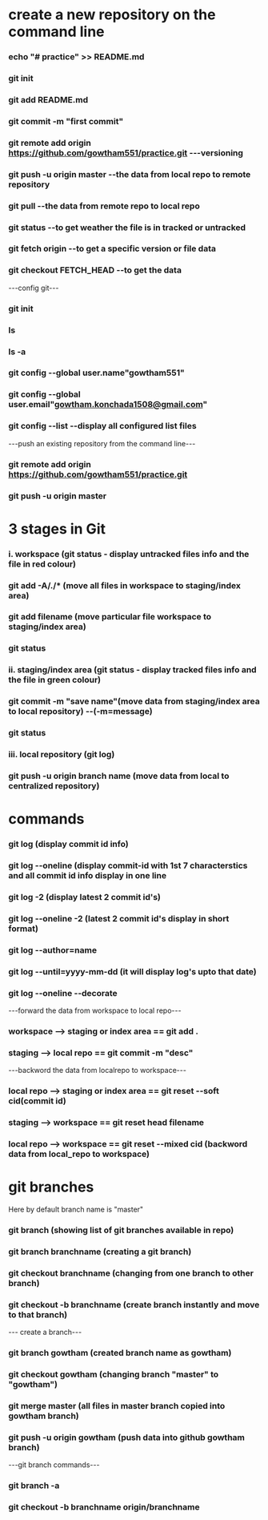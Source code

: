# create a new repository on the command line

### echo "# practice" >> README.md
### git init
### git add README.md
### git commit -m "first commit"
### git remote add origin https://github.com/gowtham551/practice.git ---versioning
### git push -u origin master   --the data from local repo to remote repository
### git pull    --the data from remote repo to local repo
### git status  --to get weather the file is in tracked or untracked
### git fetch origin <commit id> --to get a specific version or file data
### git checkout FETCH_HEAD --to get the data

---config git---

### git init
### ls
### ls -a
### git config --global user.name"gowtham551"
### git config --global user.email"gowtham.konchada1508@gmail.com"
### git config --list   --display all configured list files

---push an existing repository from the command line---

### git remote add origin https://github.com/gowtham551/practice.git
### git push -u origin master

# 3 stages in Git

### i. workspace          (git status - display untracked files info and the file in red colour)
###    git add -A/./*    (move all files in workspace to staging/index area)
###    git add filename  (move particular file workspace to staging/index area)
###    git status
### ii. staging/index area (git status - display tracked files info and the file in green colour)
###     git commit -m "save name"(move data from staging/index area to local repository) --(-m=message)
###     git status  
### iii. local repository   (git log)
###      git push -u origin branch name (move data from local to centralized repository)

# commands

### git log (display commit id info)
### git log --oneline (display commit-id with 1st 7 characterstics and all commit id info display in one line
### git log -2 (display latest 2 commit id's)
### git log --oneline -2 (latest 2 commit id's display in short format)
### git log --author=name
### git log --until=yyyy-mm-dd (it will display log's upto that date)
### git log --oneline --decorate   

---forward the data from workspace to local repo---

### workspace --> staging or index area == git add .
### staging --> local repo == git commit -m "desc"

---backword the data from localrepo to workspace---

### local repo --> staging or index area == git reset --soft cid(commit id)
### staging --> workspace == git reset head filename
### local repo --> workspace == git reset --mixed cid (backword data from local_repo to workspace)

# git branches
  Here by default branch name is "master"
### git branch (showing list of git branches available in repo)
### git branch branchname (creating a git branch)
### git checkout branchname (changing from one branch to other branch)
### git checkout -b branchname (create branch instantly and move to that branch)

--- create a branch---

### git branch gowtham (created branch name as gowtham)
### git checkout gowtham (changing branch "master" to "gowtham")
### git merge master (all files in master branch copied into gowtham branch)
### git push -u origin gowtham (push data into github gowtham branch)

---git branch commands---
### git branch -a
### git checkout -b branchname origin/branchname





